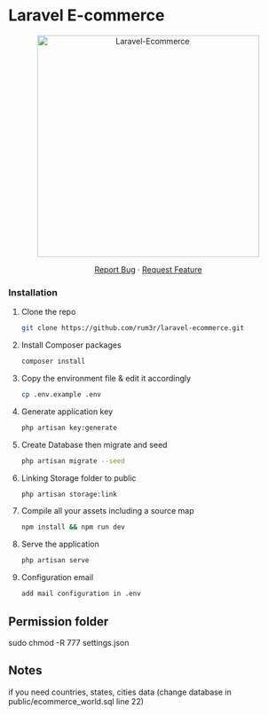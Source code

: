 # Laravel E-commerce

<!-- PROJECT LOGO -->
<p align="center"><a href="#" target="_blank"><img src="https://demoshop.alialqahtani.sa/img/logo.png" width="400" alt="Laravel-Ecommerce"></a></p>

<p align="center">
  <p align="center">
    <a href="https://github.com/rum3r/laravel-ecommerce/issues">Report Bug</a>
    ·
    <a href="https://github.com/rum3r/laravel-ecommerce/issues">Request Feature</a>
  </p>

### Installation

1. Clone the repo
   ```sh
   git clone https://github.com/rum3r/laravel-ecommerce.git
   ```
2. Install Composer packages
   ```sh
   composer install
   ```
3. Copy the environment file & edit it accordingly
   ```sh
   cp .env.example .env
   ```

4. Generate application key
   ```sh
   php artisan key:generate
   ```

5. Create Database then migrate and seed
   ```sh
   php artisan migrate --seed


6. Linking Storage folder to public
   ```sh
   php artisan storage:link
   ```


7. Compile all your assets including a source map
   ```sh
   npm install && npm run dev
   ```

8. Serve the application
   ```sh
   php artisan serve
   ```
   
9. Configuration email
   ```sh
   add mail configuration in .env
   ```

## Permission folder
sudo chmod -R 777 settings.json

## Notes
if you need countries, states, cities data (change database in public/ecommerce_world.sql line 22)

